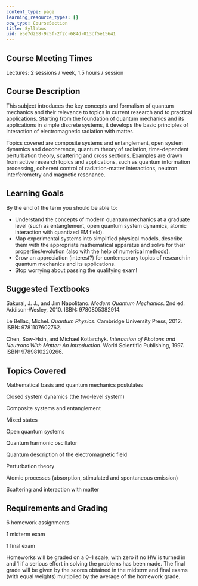 ```yaml
---
content_type: page
learning_resource_types: []
ocw_type: CourseSection
title: Syllabus
uid: e5e7d268-9c5f-2f2c-684d-013cf5e15641
---
```


Course Meeting Times
--------------------

Lectures: 2 sessions / week, 1.5 hours / session

Course Description
------------------

This subject introduces the key concepts and formalism of quantum mechanics and their relevance to topics in current research and to practical applications. Starting from the foundation of quantum mechanics and its applications in simple discrete systems, it develops the basic principles of interaction of electromagnetic radiation with matter.

Topics covered are composite systems and entanglement, open system dynamics and decoherence, quantum theory of radiation, time-dependent perturbation theory, scattering and cross sections. Examples are drawn from active research topics and applications, such as quantum information processing, coherent control of radiation-matter interactions, neutron interferometry and magnetic resonance.

Learning Goals
--------------

By the end of the term you should be able to:

*   Understand the concepts of modern quantum mechanics at a graduate level (such as entanglement, open quantum system dynamics, atomic interaction with quantized EM field).
*   Map experimental systems into simplified physical models, describe them with the appropriate mathematical apparatus and solve for their properties/evolution (also with the help of numerical methods).
*   Grow an appreciation (interest?) for contemporary topics of research in quantum mechanics and its applications.
*   Stop worrying about passing the qualifying exam!

Suggested Textbooks
-------------------

Sakurai, J. J., and Jim Napolitano. _Modern Quantum Mechanics_. 2nd ed. Addison-Wesley, 2010. ISBN: 9780805382914.

Le Bellac, Michel. _Quantum Physics_. Cambridge University Press, 2012. ISBN: 9781107602762.

Chen, Sow-Hsin, and Michael Kotlarchyk. _Interaction of Photons and Neutrons With Matter: An Introduction_. World Scientific Publishing, 1997. ISBN: 9789810220266.

Topics Covered
--------------

Mathematical basis and quantum mechanics postulates

Closed system dynamics (the two-level system)

Composite systems and entanglement

Mixed states

Open quantum systems

Quantum harmonic oscillator

Quantum description of the electromagnetic field

Perturbation theory

Atomic processes (absorption, stimulated and spontaneous emission)

Scattering and interaction with matter

Requirements and Grading
------------------------

6 homework assignments

1 midterm exam

1 final exam

Homeworks will be graded on a 0–1 scale, with zero if no HW is turned in and 1 if a serious effort in solving the problems has been made. The final grade will be given by the scores obtained in the midterm and final exams (with equal weights) multiplied by the average of the homework grade.